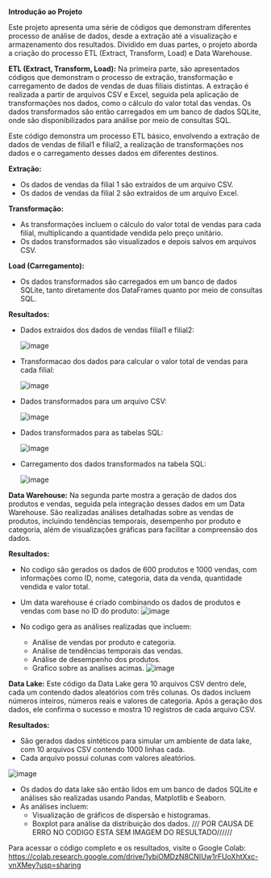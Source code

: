 **Introdução ao Projeto**

Este projeto apresenta uma série de códigos que demonstram diferentes processo de análise de dados, desde a extração até a visualização e armazenamento dos resultados. Dividido em duas partes, o projeto aborda a criação do processo ETL (Extract, Transform, Load) e Data Warehouse.

**ETL (Extract, Transform, Load):**
Na primeira parte, são apresentados códigos que demonstram o processo de extração, transformação e carregamento de dados de vendas de duas filiais distintas. A extração é realizada a partir de arquivos CSV e Excel, seguida pela aplicação de transformações nos dados, como o cálculo do valor total das vendas. Os dados transformados são então carregados em um banco de dados SQLite, onde são disponibilizados para análise por meio de consultas SQL.

Este código demonstra um processo ETL básico, envolvendo a extração de dados de vendas de filial1 e filial2, a realização de transformações nos dados e o carregamento desses dados em diferentes destinos.

**Extração:**
- Os dados de vendas da filial 1 são extraídos de um arquivo CSV.
- Os dados de vendas da filial 2 são extraídos de um arquivo Excel.

**Transformação:**
- As transformações incluem o cálculo do valor total de vendas para cada filial, multiplicando a quantidade vendida pelo preço unitário.
- Os dados transformados são visualizados e depois salvos em arquivos CSV.

**Load (Carregamento):**
- Os dados transformados são carregados em um banco de dados SQLite, tanto diretamente dos DataFrames quanto por meio de consultas SQL.

**Resultados:**
- Dados extraidos dos dados de vendas filial1 e filial2:

  ![image](https://github.com/BlueStar198/Business-Intelligence/assets/41968462/414e728c-04b1-4ca2-946a-48eec9a68380)

- Transformacao dos dados para calcular o valor total de vendas para cada filial:

  ![image](https://github.com/BlueStar198/Business-Intelligence/assets/41968462/62e40bb8-6e0e-4efe-941d-caecde54f5a0)

- Dados transformados para um arquivo CSV:

  ![image](https://github.com/BlueStar198/Business-Intelligence/assets/41968462/6bc53eba-db7f-412d-a7c3-d1966c088428)

- Dados transformados para as tabelas SQL:

  ![image](https://github.com/BlueStar198/Business-Intelligence/assets/41968462/57d60a18-854a-4694-9565-9b048c409b84)

- Carregamento dos dados transformados na tabela SQL:

  ![image](https://github.com/BlueStar198/Business-Intelligence/assets/41968462/0d9dbfc2-93e7-449d-befd-fabc6890298f)


  
**Data Warehouse:**
Na segunda parte mostra a geração de dados dos produtos e vendas, seguida pela integração desses dados em um Data Warehouse. São realizadas análises detalhadas sobre as vendas de produtos, incluindo tendências temporais, desempenho por produto e categoria, além de visualizações gráficas para facilitar a compreensão dos dados.

**Resultados:**
- No codigo são gerados os dados de 600 produtos e 1000 vendas, com informações como ID, nome, categoria, data da venda, quantidade vendida e valor total.
- Um data warehouse é criado combinando os dados de produtos e vendas com base no ID do produto:
  ![image](https://github.com/BlueStar198/Business-Intelligence/assets/41968462/c7e8f539-f824-47ff-bc2e-70cd538b727d)

- No codigo gera as análises realizadas que incluem:
  - Análise de vendas por produto e categoria.
  - Análise de tendências temporais das vendas.
  - Análise de desempenho dos produtos.
  - Grafico sobre as analises acimas.
![image](https://github.com/BlueStar198/Business-Intelligence/assets/41968462/c0abc64f-1f03-4115-887b-f6dd81a35a6e)


**Data Lake:**
Este código da Data Lake gera 10 arquivos CSV dentro dele, cada um contendo dados aleatórios com três colunas. Os dados incluem números inteiros, números reais e valores de categoria. Após a geração dos dados, ele confirma o sucesso e mostra 10 registros de cada arquivo CSV.

**Resultados:**
- São gerados dados sintéticos para simular um ambiente de data lake, com 10 arquivos CSV contendo 1000 linhas cada.
- Cada arquivo possui colunas com valores aleatórios.

![image](https://github.com/BlueStar198/Business-Intelligence/assets/41968462/df0d0dac-491f-4c6a-8e9b-fbf9cc861997)

- Os dados do data lake são então lidos em um banco de dados SQLite e análises são realizadas usando Pandas, Matplotlib e Seaborn.
- As análises incluem:
  - Visualização de gráficos de dispersão e histogramas.
  - Boxplot para análise da distribuição dos dados.
  /// POR CAUSA DE ERRO NO CODIGO ESTA SEM IMAGEM DO RESULTADO//////

Para acessar o código completo e os resultados, visite o Google Colab: https://colab.research.google.com/drive/1ybiOMDzN8CNIUw1rFUoXhtXxc-vnXMey?usp=sharing
